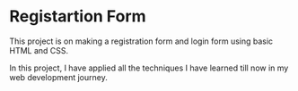 <h1>Registartion Form</h1>
<p>This project is on making a registration form and login form using basic HTML and CSS.</p>
<p>In this project, I have applied all the techniques I have learned till now in my web development journey.</p>
